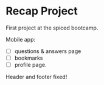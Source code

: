 # Recap Project

First project at the spiced bootcamp.

Mobile app:

- [ ] questions & answers page
- [ ] bookmarks
- [ ] profile page.

Header and footer fixed!
